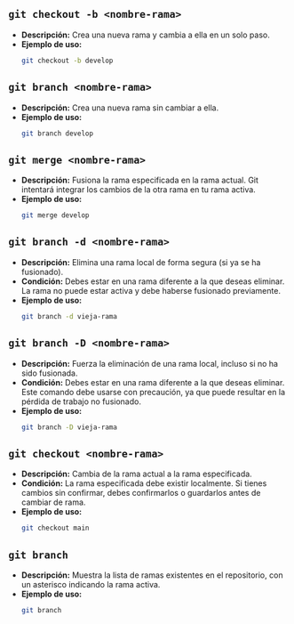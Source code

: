 ## `git checkout -b <nombre-rama>`
- **Descripción:** Crea una nueva rama y cambia a ella en un solo paso.
- **Ejemplo de uso:**
  ```bash
  git checkout -b develop
  ```

## `git branch <nombre-rama>`
- **Descripción:** Crea una nueva rama sin cambiar a ella.
- **Ejemplo de uso:**
  ```bash
  git branch develop
  ```

## `git merge <nombre-rama>`
- **Descripción:** Fusiona la rama especificada en la rama actual. Git intentará integrar los cambios de la otra rama en tu rama activa.
- **Ejemplo de uso:**
  ```bash
  git merge develop
  ```

## `git branch -d <nombre-rama>`
- **Descripción:** Elimina una rama local de forma segura (si ya se ha fusionado).
- **Condición:** Debes estar en una rama diferente a la que deseas eliminar. La rama no puede estar activa y debe haberse fusionado previamente.
- **Ejemplo de uso:**
  ```bash
  git branch -d vieja-rama
  ```

## `git branch -D <nombre-rama>`
- **Descripción:** Fuerza la eliminación de una rama local, incluso si no ha sido fusionada.
- **Condición:** Debes estar en una rama diferente a la que deseas eliminar. Este comando debe usarse con precaución, ya que puede resultar en la pérdida de trabajo no fusionado.
- **Ejemplo de uso:**
  ```bash
  git branch -D vieja-rama
  ```

## `git checkout <nombre-rama>`
- **Descripción:** Cambia de la rama actual a la rama especificada.
- **Condición:** La rama especificada debe existir localmente. Si tienes cambios sin confirmar, debes confirmarlos o guardarlos antes de cambiar de rama.
- **Ejemplo de uso:**
  ```bash
  git checkout main
  ```

## `git branch`
- **Descripción:** Muestra la lista de ramas existentes en el repositorio, con un asterisco indicando la rama activa.
- **Ejemplo de uso:**
  ```bash
  git branch
  ```